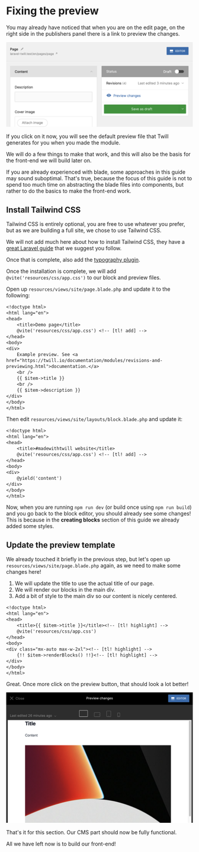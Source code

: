 # Fixing the preview

You may already have noticed that when you are on the edit page, on the right side in the publishers panel there is a
link to preview the changes.

![Twill publisher panel](./assets/publisher-panel.png)

If you click on it now, you will see the default preview file that Twill generates for you when you made the module.

We will do a few things to make that work, and this will also be the basis for the front-end we will build later on.

If you are already experienced with blade, some approaches in this guide may sound suboptimal. That's true, because the
focus of this guide is not to spend too much time on abstracting the blade files into components, but rather to do the
basics to make the front-end work.

## Install Tailwind CSS

Tailwind CSS is entirely optional, you are free to use whatever you prefer, but as we are building a full site, we chose
to use Tailwind CSS.

We will not add much here about how to install Tailwind CSS, they have a 
[great Laravel guide](https://tailwindcss.com/docs/guides/laravel) that we suggest you follow.

Once that is complete, also add the [typography plugin](https://tailwindcss.com/docs/typography-plugin).

Once the installation is complete, we will add `@vite('resources/css/app.css')` to our block and preview files.

Open up `resources/views/site/page.blade.php` and update it to the following:

```blade
<!doctype html>
<html lang="en">
<head>
    <title>Demo page</title>
    @vite('resources/css/app.css') <!-- [tl! add] -->
</head>
<body>
<div>
    Example preview. See <a href="https://twill.io/documentation/modules/revisions-and-previewing.html">documentation.</a>
    <br />
    {{ $item->title }}
    <br />
    {{ $item->description }}
</div>
</body>
</html>
```

Then edit `resources/views/site/layouts/block.blade.php` and update it:

```blade
<!doctype html>
<html lang="en">
<head>
    <title>#madewithtwill website</title>
    @vite('resources/css/app.css') <!-- [tl! add] -->
</head>
<body>
<div>
    @yield('content')
</div>
</body>
</html>
```

Now, when you are running `npm run dev` (or build once using `npm run build`) and you go back to the block editor, you
should already see some changes! This is because in the **creating blocks** section of this guide we already added
some styles.

## Update the preview template

We already touched it briefly in the previous step, but let's open up `resources/views/site/page.blade.php` again, as we
need to make some changes here!

1. We will update the title to use the actual title of our page.
2. We will render our blocks in the main div.
3. Add a bit of style to the main div so our content is nicely centered.

```blade
<!doctype html>
<html lang="en">
<head>
    <title>{{ $item->title }}</title><!-- [tl! highlight] -->
    @vite('resources/css/app.css')
</head>
<body>
<div class="mx-auto max-w-2xl"><!-- [tl! highlight] -->
    {!! $item->renderBlocks() !!}<!-- [tl! highlight] -->
</div>
</body>
</html>
```

Great. Once more click on the preview button, that should look a lot better!

![Twill page module preview](./assets/preview-example.png)

That's it for this section. Our CMS part should now be fully functional.

All we have left now is to build our front-end!



